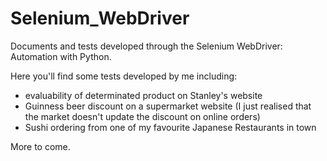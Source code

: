 # Selenium_WebDriver

Documents and tests developed through the Selenium WebDriver: Automation with Python.

Here you'll find some tests developed by me including:

- evaluability of determinated product on Stanley's website
- Guinness beer discount on a supermarket website (I just realised that the market doesn't update the discount on online orders)
- Sushi ordering from one of my favourite Japanese Restaurants in town

More to come.
